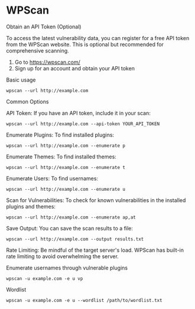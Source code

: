 # WPScan

Obtain an API Token (Optional)

To access the latest vulnerability data, you can register for a free API token from the WPScan website. This is optional but recommended for comprehensive scanning.

1. Go to https://wpscan.com/
2. Sign up for an account and obtain your API token

Basic usage

```
wpscan --url http://example.com
```

Common Options

API Token: If you have an API token, include it in your scan:

```
wpscan --url http://example.com --api-token YOUR_API_TOKEN
```

Enumerate Plugins: To find installed plugins:

```
wpscan --url http://example.com --enumerate p
```

Enumerate Themes: To find installed themes:

```
wpscan --url http://example.com --enumerate t
```

Enumerate Users: To find usernames:

```
wpscan --url http://example.com --enumerate u
```

Scan for Vulnerabilities: To check for known vulnerabilities in the installed plugins and themes:

```
wpscan --url http://example.com --enumerate ap,at
```

Save Output: You can save the scan results to a file:

```
wpscan --url http://example.com --output results.txt
```

Rate Limiting: Be mindful of the target server's load. WPScan has built-in rate limiting to avoid overwhelming the server.

Enumerate usernames through vulnerable plugins 

```
wpscan -u example.com -e u vp
```

Wordlist

```
wpscan -u example.com -e u --wordlist /path/to/wordlist.txt
```